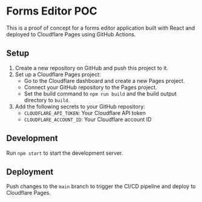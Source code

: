 # Forms Editor POC

This is a proof of concept for a forms editor application built with React and deployed to Cloudflare Pages using GitHub Actions.

## Setup

1. Create a new repository on GitHub and push this project to it.
2. Set up a Cloudflare Pages project:
   - Go to the Cloudflare dashboard and create a new Pages project.
   - Connect your GitHub repository to the Pages project.
   - Set the build command to `npm run build` and the build output directory to `build`.
3. Add the following secrets to your GitHub repository:
   - `CLOUDFLARE_API_TOKEN`: Your Cloudflare API token
   - `CLOUDFLARE_ACCOUNT_ID`: Your Cloudflare account ID

## Development

Run `npm start` to start the development server.

## Deployment

Push changes to the `main` branch to trigger the CI/CD pipeline and deploy to Cloudflare Pages.
